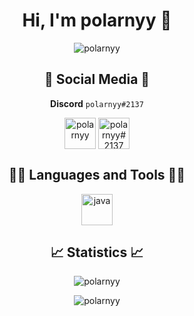 <h1 align="center">Hi, I'm polarnyy 👋</h1>
<p align="center"> <img src="https://komarev.com/ghpvc/?username=polarnyy&label=Profile%20views&color=0e75b6&style=flat" alt="polarnyy" /> </p>




<h2 align="center">🔗 Social Media 🔗</h2>

<p dir="auto" align="center"><b>Discord</b> <code>polarnyy#2137</code></p>

<p align="center">
<a href="https://instagram.com/polarnyy" target="blank"><img align="center" src="https://i.imgur.com/w2Badkz.png" alt="polarnyy" height="50" width=auto /></a>
<a href="https://dc.xocode.pl" target="blank"><img align="center" src="https://i.imgur.com/7WZVvRx.png" alt="polarnyy#2137" height="50" width=auto /></a>
</p>


<h2 align="center">👨‍💻 Languages and Tools 👨‍💻</h2>
<p align="center"> <img src="https://i.imgur.com/CIsm2RN.png" alt="java" width="auto" height="50"/></p>

<h2 align="center">📈 Statistics 📈</h2>


<p align="center"><img align="center" src="https://github-readme-stats.vercel.app/api?username=polarnyy&theme=dark&show_icons=true&locale=en" alt="polarnyy" /></p>
<p align="center"><img align="center" src="https://github-readme-streak-stats.herokuapp.com/?user=polarnyy&theme=dark" alt="polarnyy" /></p>

